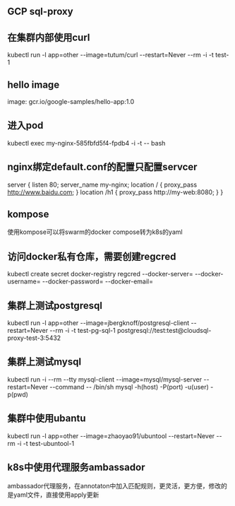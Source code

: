 ## GCP sql-proxy

## 在集群内部使用curl
kubectl run -l app=other --image=tutum/curl --restart=Never --rm -i -t test-1


## hello image
image: gcr.io/google-samples/hello-app:1.0

## 进入pod
kubectl exec my-nginx-585fbfd5f4-fpdb4 -i -t -- bash

## nginx绑定default.conf的配置只配置servcer
  server {
    listen 80;
    server_name my-nginx;
    location / {
      proxy_pass http://www.baidu.com;
    }
    location /h1 {
      proxy_pass http://my-web:8080;
    }
  }
	
##  kompose
使用kompose可以将swarm的docker compose转为k8s的yaml

## 访问docker私有仓库，需要创建regcred
kubectl create secret docker-registry regcred --docker-server=<your-registry-server> --docker-username=<your-name> --docker-password=<your-pword> --docker-email=<your-email>

## 集群上测试postgresql
kubectl run -l app=other --image=jbergknoff/postgresql-client --restart=Never --rm -i -t test-pg-sql-1 postgresql://test:test@cloudsql-proxy-test-3:5432

## 集群上测试mysql
kubectl run -i --rm --tty mysql-client --image=mysql/mysql-server --restart=Never --command -- /bin/sh
mysql -h(host) -P(port) -u(user) -p(pwd)

## 集群中使用ubantu
kubectl run -l app=other --image=zhaoyao91/ubuntool --restart=Never --rm -i -t test-ubuntool-1

## k8s中使用代理服务ambassador
ambassador代理服务，在annotaton中加入匹配规则，更灵活，更方便，修改的是yaml文件，直接使用apply更新
